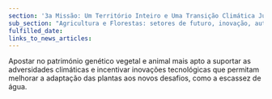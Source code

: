 ```yaml
---
section: '3a Missão: Um Território Inteiro e Uma Transição Climática Justa'
sub_section: "Agricultura e Florestas: setores de futuro, inovação, autonomia e investimento"
fulfilled_date:
links_to_news_articles:
---
```


Apostar no património genético vegetal e animal mais apto a suportar as adversidades climáticas e incentivar inovações tecnológicas que permitam melhorar a adaptação das plantas aos novos desafios, como a escassez de água.